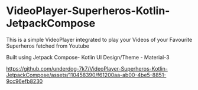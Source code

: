 # VideoPlayer-Superheros-Kotlin-JetpackCompose

This is a simple VideoPlayer integrated to play your Videos of your Favourite Superheros fetched from Youtube

Built using Jetpack Compose- Kotlin
UI Design/Theme - Material-3

https://github.com/underdog-7k7/VideoPlayer-Superheros-Kotlin-JetpackCompose/assets/110458390/f61200aa-ab00-4be5-8851-9cc96efb8230

